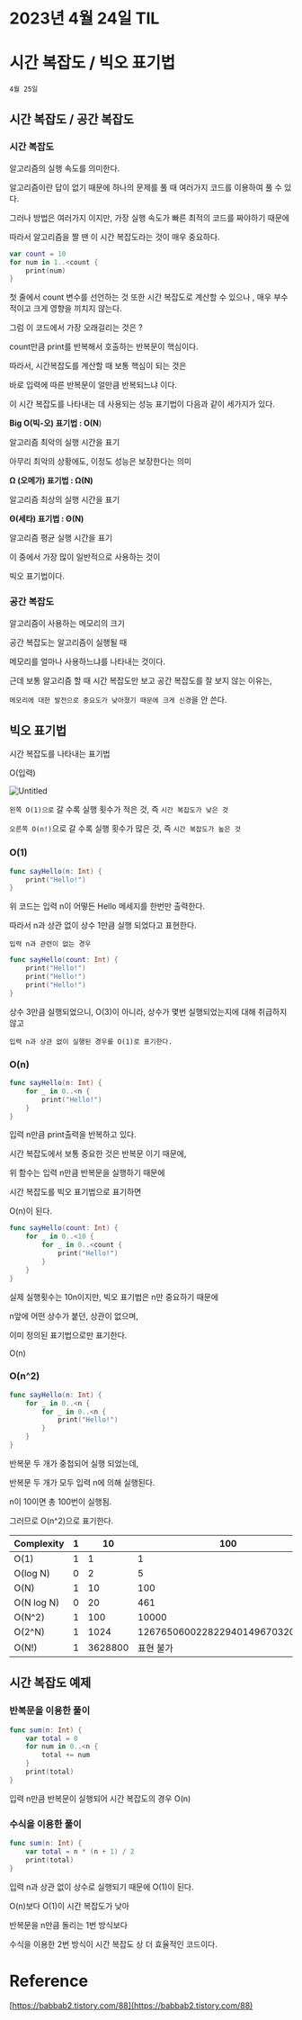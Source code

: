 # 2023년 4월 24일 TIL

# 시간 복잡도 / 빅오 표기법

`4월 25일`

## 시간 복잡도  / 공간 복잡도

### 시간 복잡도

알고리즘의 실행 속도를 의미한다.

알고리즘이란 답이 없기 때문에 하나의 문제를 풀 때 여러가지 코드를 이용하여 풀 수 있다.

그러나 방법은 여러가지 이지만, 가장 실행 속도가 빠른 최적의 코드를 짜야하기 때문에

따라서 알고리즘을 짤 땐 이 시간 복잡도라는 것이 매우 중요하다.

```swift
var count = 10
for num in 1..<count {
    print(num)
}
```

첫 줄에서 count 변수를 선언하는 것 또한 시간 복잡도로 계산할 수 있으나 , 매우 부수적이고 크게 영향을 끼치지 않는다.

그럼 이 코드에서 가장 오래걸리는 것은 ?

count만큼 print를 반복해서 호출하는 반복문이 핵심이다.

따라서, 시간복잡도를 계산할 때 보통 핵심이 되는 것은

바로 입력에 따른 반복문이 얼만큼 반복되느냐 이다.

이 시간 복잡도를 나타내는 데 사용되는 성능 표기법이 다음과 같이 세가지가 있다.

**Big O(빅-오) 표기법 : O(N**)

알고리즘 최악의 실행 시간을 표기

아무리 최악의 상황에도, 이정도 성능은 보장한다는 의미

**Ω (오메가) 표기법 : Ω(N)**

알고리즘 최상의 실행 시간을 표기

**Θ(세타) 표기법 : Θ(N)**

알고리즘 평균 실행 시간을 표기

이 중에서 가장 많이 일반적으로 사용하는 것이

빅오 표기법이다.

### 공간 복잡도

알고리즘이 사용하는 메모리의 크기

공간 복잡도는 알고리즘이 실행될 때

메모리를 얼마나 사용하느냐를 나타내는 것이다.

근데 보통 알고리즘 할 때 시간 복잡도만 보고 공간 복잡도를 잘 보지 않는 이유는,

`메모리에 대한 발전으로 중요도가 낮아졌기 때문에 크게 신경`을 안 쓴다.

## 빅오 표기법

시간 복잡도를 나타내는 표기법

O(입력)

![Untitled](https://s3-us-west-2.amazonaws.com/secure.notion-static.com/69bd0539-0673-4a24-b026-3e954b57ecb5/Untitled.png)

`왼쪽 O(1)으로` 갈 수록 실행 횟수가 적은 것, 즉 `시간 복잡도가 낮은 것`

`오른쪽 O(n!)`으로 갈 수록 실행 횟수가 많은 것, 즉 `시간 복잡도가 높은 것`

### O(1)

```swift
func sayHello(n: Int) {
    print("Hello!")
}
```

위 코드는 입력 n이 어떻든 Hello 메세지를 한번만 출력한다.

따라서 n과 상관 없이 상수 1만큼 실행 되었다고 표현한다.

`입력 n과 관련이 없는 경우`

```swift
func sayHello(count: Int) {
    print("Hello!")
    print("Hello!")
    print("Hello!")
}
```

상수 3만큼 실행되었으니, O(3)이 아니라, 상수가 몇번 실행되었는지에 대해 취급하지 않고

`입력 n과 상관 없이 실행된 경우를 O(1)로 표기한다.`

### O(n)

```swift
func sayHello(n: Int) {
    for _ in 0..<n {
        print("Hello!")
    }
}
```

입력 n만큼 print출력을 반복하고 있다.

시간 복잡도에서 보통 중요한 것은 반복문 이기 때문에,

위 함수는 입력 n만큼 반복문을 실행하기 때문에

시간 복잡도를 빅오 표기법으로 표기하면 

O(n)이 된다.

```swift
func sayHello(count: Int) {
    for _ in 0..<10 {
        for _ in 0..<count {
            print("Hello!")
        }
    }
}
```

실제 실행횟수는 10n이지만, 빅오 표기법은 n만 중요하기 때문에

n앞에 어떤 상수가 붙던, 상관이 없으며, 

이미 정의된 표기법으로만 표기한다.

O(n)

### O(n^2)

```swift
func sayHello(n: Int) {
    for _ in 0..<n {
        for _ in 0..<n {
            print("Hello!")
        }
    }
}
```

반복문 두 개가 중첩되어 실행 되었는데,

반복문 두 개가 모두 입력 n에 의해 실행된다.

n이 10이면 총 100번이 실행됨.

그러므로 O(n^2)으로 표기한다.

| Complexity | 1 | 10 | 100 |
| --- | --- | --- | --- |
| O(1) | 1 | 1 | 1 |
| O(log N) | 0 | 2 | 5 |
| O(N) | 1 | 10 | 100 |
| O(N log N) | 0 | 20 | 461 |
| O(N^2) | 1 | 100 | 10000 |
| O(2^N) | 1 | 1024 | 1267650600228229401496703205376 |
| O(N!) | 1 | 3628800 | 표현 불가 |

## 시간 복잡도 예제

### 반복문을 이용한 풀이

```swift
func sum(n: Int) {
    var total = 0
    for num in 0..<n {
        total += num
    }
    print(total)
}
```

입력 n만큼 반복문이 실행되어 시간 복잡도의 경우 O(n)

### 수식을 이용한 풀이

```swift
func sum(n: Int) {
    var total = n * (n + 1) / 2
    print(total)
}
```

입력 n과 상관 없이 상수로 실행되기 때문에 O(1)이 된다.

O(n)보다 O(1)이 시간 복잡도가 낮아

반복문을 n만큼 돌리는 1번 방식보다 

수식을 이용한 2번 방식이 시간 복잡도 상 더 효율적인 코드이다.

# Reference

[https://babbab2.tistory.com/88](https://babbab2.tistory.com/88)
